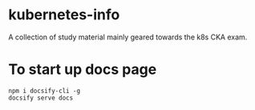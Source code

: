# kubernetes-info
A collection of study material mainly geared towards the k8s CKA exam.

# To start up docs page

```
npm i docsify-cli -g
docsify serve docs
```